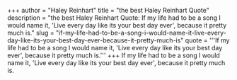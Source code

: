 +++
author = "Haley Reinhart"
title = "the best Haley Reinhart Quote"
description = "the best Haley Reinhart Quote: If my life had to be a song I would name it, 'Live every day like its your best day ever', because it pretty much is."
slug = "if-my-life-had-to-be-a-song-i-would-name-it-live-every-day-like-its-your-best-day-ever-because-it-pretty-much-is"
quote = '''If my life had to be a song I would name it, 'Live every day like its your best day ever', because it pretty much is.'''
+++
If my life had to be a song I would name it, 'Live every day like its your best day ever', because it pretty much is.
